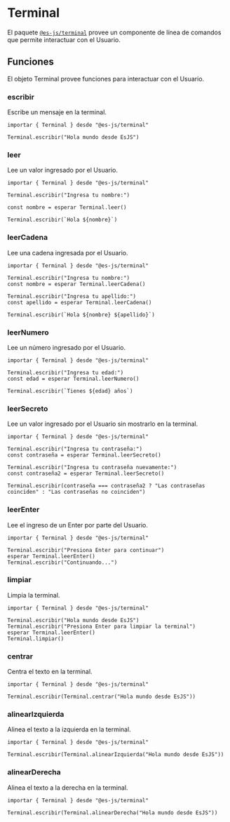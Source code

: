 # Terminal

El paquete [`@es-js/terminal`](https://npmjs.com/package/@es-js/terminal) provee un componente de línea de comandos que permite interactuar con el Usuario.

## Funciones

El objeto Terminal provee funciones para interactuar con el Usuario.

### escribir

Escribe un mensaje en la terminal.

<EsEditor hide-console hide-preview="false">

```esjs
importar { Terminal } desde "@es-js/terminal"

Terminal.escribir("Hola mundo desde EsJS")
```

</EsEditor>

### leer

Lee un valor ingresado por el Usuario.

<EsEditor hide-console hide-preview="false">

```esjs
importar { Terminal } desde "@es-js/terminal"

Terminal.escribir("Ingresa tu nombre:")

const nombre = esperar Terminal.leer()

Terminal.escribir(`Hola ${nombre}`)
```

</EsEditor>

### leerCadena

Lee una cadena ingresada por el Usuario.

<EsEditor hide-console hide-preview="false">

```esjs
importar { Terminal } desde "@es-js/terminal"

Terminal.escribir("Ingresa tu nombre:")
const nombre = esperar Terminal.leerCadena()

Terminal.escribir("Ingresa tu apellido:")
const apellido = esperar Terminal.leerCadena()

Terminal.escribir(`Hola ${nombre} ${apellido}`)
```

</EsEditor>

### leerNumero

Lee un número ingresado por el Usuario.

<EsEditor hide-console hide-preview="false">

```esjs
importar { Terminal } desde "@es-js/terminal"

Terminal.escribir("Ingresa tu edad:")
const edad = esperar Terminal.leerNumero()

Terminal.escribir(`Tienes ${edad} años`)
```

</EsEditor>

### leerSecreto

Lee un valor ingresado por el Usuario sin mostrarlo en la terminal.

<EsEditor hide-console hide-preview="false">

```esjs
importar { Terminal } desde "@es-js/terminal"

Terminal.escribir("Ingresa tu contraseña:")
const contraseña = esperar Terminal.leerSecreto()

Terminal.escribir("Ingresa tu contraseña nuevamente:")
const contraseña2 = esperar Terminal.leerSecreto()

Terminal.escribir(contraseña === contraseña2 ? "Las contraseñas coinciden" : "Las contraseñas no coinciden")
```

</EsEditor>

### leerEnter

Lee el ingreso de un Enter por parte del Usuario.

<EsEditor hide-console hide-preview="false">

```esjs
importar { Terminal } desde "@es-js/terminal"

Terminal.escribir("Presiona Enter para continuar")
esperar Terminal.leerEnter()
Terminal.escribir("Continuando...")
```

</EsEditor>

### limpiar

Limpia la terminal.

<EsEditor hide-console hide-preview="false">

```esjs
importar { Terminal } desde "@es-js/terminal"

Terminal.escribir("Hola mundo desde EsJS")
Terminal.escribir("Presiona Enter para limpiar la terminal")
esperar Terminal.leerEnter()
Terminal.limpiar()
```

</EsEditor>

### centrar

Centra el texto en la terminal.

<EsEditor hide-console hide-preview="false">

```esjs
importar { Terminal } desde "@es-js/terminal"

Terminal.escribir(Terminal.centrar("Hola mundo desde EsJS"))
```

</EsEditor>

### alinearIzquierda

Alinea el texto a la izquierda en la terminal.

<EsEditor hide-console hide-preview="false">

```esjs
importar { Terminal } desde "@es-js/terminal"

Terminal.escribir(Terminal.alinearIzquierda("Hola mundo desde EsJS"))
```

</EsEditor>

### alinearDerecha

Alinea el texto a la derecha en la terminal.

<EsEditor hide-console hide-preview="false">

```esjs
importar { Terminal } desde "@es-js/terminal"

Terminal.escribir(Terminal.alinearDerecha("Hola mundo desde EsJS"))
```

</EsEditor>
